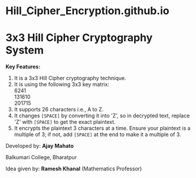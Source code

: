 # Hill_Cipher_Encryption.github.io

<h1>3x3 Hill Cipher Cryptography System</h1>
    <div class="content">
        <p><strong>Key Features:</strong></p>
        <ol>
            <li>It is a 3x3 Hill Cipher cryptography technique.</li>
            <li>
                It is using the following 3x3 key matrix:
                <div class="key-matrix">
                    <div>
                        <span>6</span><span>24</span><span>1</span>
                    </div>
                    <div>
                        <span>13</span><span>16</span><span>10</span>
                    </div>
                    <div>
                        <span>20</span><span>17</span><span>15</span>
                    </div>
                </div>
            </li>
            <li>It supports 26 characters i.e., A to Z.</li>
            <li>It changes <code>[SPACE]</code> by converting it into 'Z', so in decrypted text, replace 'Z' with <code>[SPACE]</code> to get the exact plaintext.</li>
            <li>It encrypts the plaintext 3 characters at a time. Ensure your plaintext is a multiple of 3; if not, add <code>[SPACE]</code> at the end to make it a multiple of 3.</li>
        </ol>
        <footer>
            <p>Developed by: <strong>Ajay Mahato</strong></p>
            <p>Balkumari College, Bharatpur</p>
            <p>Idea given by: <strong>Ramesh Khanal</strong> (Mathematics Professor)</p>
        </footer>
    </div>
